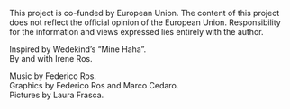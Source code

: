 This project is co-funded by European Union. The content of this project does not reflect the official opinion of the European Union. Responsibility for the information and views expressed lies entirely with the author.  
  
Inspired by Wedekind’s “Mine Haha”.  
By and with Irene Ros.  
  
Music by Federico Ros.  
Graphics by Federico Ros and Marco Cedaro.  
Pictures by Laura Frasca.  